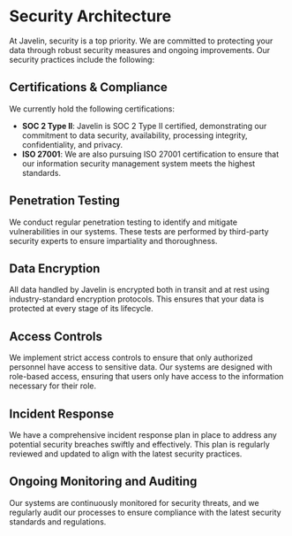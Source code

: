 # Security Architecture

At Javelin, security is a top priority. We are committed to protecting your data through robust security measures and ongoing improvements. Our security practices include the following:

## Certifications & Compliance

We currently hold the following certifications:

- **SOC 2 Type II**: Javelin is SOC 2 Type II certified, demonstrating our commitment to data security, availability, processing integrity, confidentiality, and privacy.
- **ISO 27001**: We are also pursuing ISO 27001 certification to ensure that our information security management system meets the highest standards.

## Penetration Testing

We conduct regular penetration testing to identify and mitigate vulnerabilities in our systems. These tests are performed by third-party security experts to ensure impartiality and thoroughness.

## Data Encryption

All data handled by Javelin is encrypted both in transit and at rest using industry-standard encryption protocols. This ensures that your data is protected at every stage of its lifecycle.

## Access Controls

We implement strict access controls to ensure that only authorized personnel have access to sensitive data. Our systems are designed with role-based access, ensuring that users only have access to the information necessary for their role.

## Incident Response

We have a comprehensive incident response plan in place to address any potential security breaches swiftly and effectively. This plan is regularly reviewed and updated to align with the latest security practices.

## Ongoing Monitoring and Auditing

Our systems are continuously monitored for security threats, and we regularly audit our processes to ensure compliance with the latest security standards and regulations.
